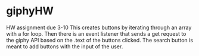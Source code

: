 # giphyHW
HW assignment due 3-10
This creates buttons by iterating through an array with a for loop. Then there is an event listener that sends a get request to the giphy API based on the .text of the buttons clicked. The search button is meant to add buttons with the input of the user.